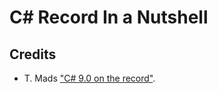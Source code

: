# C# Record In a Nutshell

## Credits

- T. Mads ["C# 9.0 on the record"](https://devblogs.microsoft.com/dotnet/c-9-0-on-the-record/).